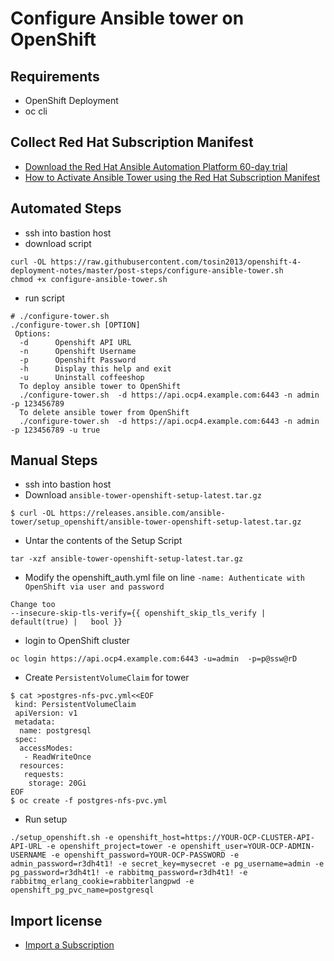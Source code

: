 # Configure Ansible tower on OpenShift

## Requirements
* OpenShift Deployment
* oc cli

## Collect Red Hat Subscription Manifest
* [Download the Red Hat Ansible Automation Platform 60-day trial](https://www.redhat.com/en/technologies/management/ansible/try-it)
* [How to Activate Ansible Tower using the Red Hat Subscription Manifest](https://access.redhat.com/solutions/5586461)

## Automated Steps
* ssh into bastion host 
* download script
```
curl -OL https://raw.githubusercontent.com/tosin2013/openshift-4-deployment-notes/master/post-steps/configure-ansible-tower.sh
chmod +x configure-ansible-tower.sh
```
* run script 
```
# ./configure-tower.sh 
./configure-tower.sh [OPTION]
 Options:
  -d      Openshift API URL
  -n      Openshift Username
  -p      Openshift Password
  -h      Display this help and exit
  -u      Uninstall coffeeshop 
  To deploy ansible tower to OpenShift
  ./configure-tower.sh  -d https://api.ocp4.example.com:6443 -n admin -p 123456789 
  To delete ansible tower from OpenShift
  ./configure-tower.sh  -d https://api.ocp4.example.com:6443 -n admin -p 123456789 -u true
```

## Manual Steps
* ssh into bastion host
* Download `ansible-tower-openshift-setup-latest.tar.gz`
```
$ curl -OL https://releases.ansible.com/ansible-tower/setup_openshift/ansible-tower-openshift-setup-latest.tar.gz
```
* Untar the contents of the Setup Script
```
tar -xzf ansible-tower-openshift-setup-latest.tar.gz
```

* Modify the openshift_auth.yml file on line `-name: Authenticate with OpenShift via user and password`
```
Change too
--insecure-skip-tls-verify={{ openshift_skip_tls_verify | default(true) |   bool }}
```
* login to OpenShift cluster 
```
oc login https://api.ocp4.example.com:6443 -u=admin  -p=p@ssw@rD
```

* Create `PersistentVolumeClaim` for tower
```
$ cat >postgres-nfs-pvc.yml<<EOF
 kind: PersistentVolumeClaim
 apiVersion: v1
 metadata:
  name: postgresql
 spec:
  accessModes:
   - ReadWriteOnce
  resources:
   requests:
    storage: 20Gi
EOF 
$ oc create -f postgres-nfs-pvc.yml
```

* Run setup 
```
./setup_openshift.sh -e openshift_host=https://YOUR-OCP-CLUSTER-API-API-URL -e openshift_project=tower -e openshift_user=YOUR-OCP-ADMIN-USERNAME -e openshift_password=YOUR-OCP-PASSWORD -e admin_password=r3dh4t1! -e secret_key=mysecret -e pg_username=admin -e pg_password=r3dh4t1! -e rabbitmq_password=r3dh4t1! -e rabbitmq_erlang_cookie=rabbiterlangpwd -e openshift_pg_pvc_name=postgresql
```

## Import license
* [Import a Subscription](https://docs.ansible.com/ansible-tower/latest/html/quickstart/import_license.html)